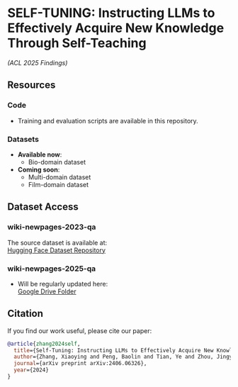 # SELF-TUNING: Instructing LLMs to Effectively Acquire New Knowledge Through Self-Teaching  
*(ACL 2025 Findings)*  

## Resources  

### Code  
- Training and evaluation scripts are available in this repository.  

### Datasets  
- **Available now**:  
  - Bio-domain dataset  
- **Coming soon**:  
  - Multi-domain dataset  
  - Film-domain dataset  

## Dataset Access  

### wiki-newpages-2023-qa  
The source dataset is available at:  
[Hugging Face Dataset Repository](https://huggingface.co/datasets/xyingzhang/wiki-newpages-2023-qa)  

### wiki-newpages-2025-qa
- Will be regularly updated here:  
[Google Drive Folder](https://drive.google.com/drive/folders/1TecO8xwrgiUFlZ6InvVj-BsU23_oKtRI?usp=sharing)  

## Citation  

If you find our work useful, please cite our paper:  

```bibtex
@article{zhang2024self,
  title={Self-Tuning: Instructing LLMs to Effectively Acquire New Knowledge Through Self-Teaching},
  author={Zhang, Xiaoying and Peng, Baolin and Tian, Ye and Zhou, Jingyan and Zhang, Yipeng and Mi, Haitao and Meng, Helen},
  journal={arXiv preprint arXiv:2406.06326},
  year={2024}
}
